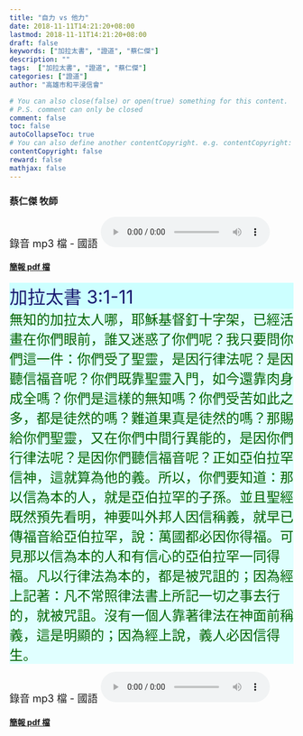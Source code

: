 ```yaml
---
title: "自力 vs 他力"
date: 2018-11-11T14:21:20+08:00
lastmod: 2018-11-11T14:21:20+08:00
draft: false
keywords: ["加拉太書", "證道", "蔡仁傑"]
description: ""
tags:  ["加拉太書", "證道", "蔡仁傑"]
categories: ["證道"]
author: "高雄市和平浸信會"

# You can also close(false) or open(true) something for this content.
# P.S. comment can only be closed
comment: false
toc: false
autoCollapseToc: true
# You can also define another contentCopyright. e.g. contentCopyright: "This is another copyright."
contentCopyright: false
reward: false
mathjax: false
---
```


### 蔡仁傑 牧師

<font size="4">錄音 mp3 檔 - 國語 </font>
<audio controls src="https://hbc.nctu.me/mp3-s/s20181111c.mp3"></audio>

#### [簡報 pdf 檔](/pdf-s/s20181111.pdf "自力 vs 他力")

<div
style="background-color:#CCFFFF"><font size="6", color="#191970">
加拉太書 3:1-11
</font>
</div>

<div
style="background-color:#E0FFFF"><font size="5", color="#006400">
無知的加拉太人哪，耶穌基督釘十字架，已經活畫在你們眼前，誰又迷惑了你們呢？我只要問你們這一件：你們受了聖靈，是因行律法呢？是因聽信福音呢？你們既靠聖靈入門，如今還靠肉身成全嗎？你們是這樣的無知嗎？你們受苦如此之多，都是徒然的嗎？難道果真是徒然的嗎？那賜給你們聖靈，又在你們中間行異能的，是因你們行律法呢？是因你們聽信福音呢？正如亞伯拉罕信神，這就算為他的義。所以，你們要知道：那以信為本的人，就是亞伯拉罕的子孫。並且聖經既然預先看明，神要叫外邦人因信稱義，就早已傳福音給亞伯拉罕，說：萬國都必因你得福。可見那以信為本的人和有信心的亞伯拉罕一同得福。凡以行律法為本的，都是被咒詛的；因為經上記著：凡不常照律法書上所記一切之事去行的，就被咒詛。沒有一個人靠著律法在神面前稱義，這是明顯的；因為經上說，義人必因信得生。
</font>
</div>

<font size="4">錄音 mp3 檔 - 國語 </font>
<audio controls src="https://hbc.nctu.me/mp3-s/s20181111c.mp3"></audio>

#### [簡報 pdf 檔](/pdf-s/s20181111.pdf "自力 vs 他力")